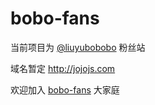 # bobo-fans

当前项目为 [@liuyubobobo](https://github.com/liuyubobobo) 粉丝站

域名暂定 http://jojojs.com 

欢迎加入 [bobo-fans](http://jojojs.com ) 大家庭